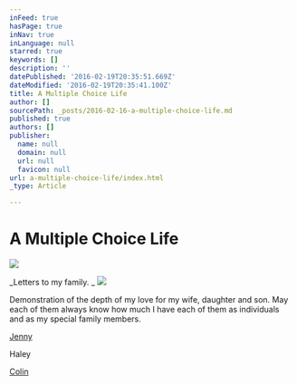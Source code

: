 ```yaml
---
inFeed: true
hasPage: true
inNav: true
inLanguage: null
starred: true
keywords: []
description: ''
datePublished: '2016-02-19T20:35:51.669Z'
dateModified: '2016-02-19T20:35:41.100Z'
title: A Multiple Choice Life
author: []
sourcePath: _posts/2016-02-16-a-multiple-choice-life.md
published: true
authors: []
publisher:
  name: null
  domain: null
  url: null
  favicon: null
url: a-multiple-choice-life/index.html
_type: Article

---
```

# A Multiple Choice Life
![](https://the-grid-user-content.s3-us-west-2.amazonaws.com/620d0725-9400-4695-9e26-e5b419a96edc.jpg)

_Letters to my family. _
![](https://the-grid-user-content.s3-us-west-2.amazonaws.com/a4a5f183-4729-4ebf-ab50-4327c5e231da.JPG)

Demonstration of the depth of my love for my wife, daughter and son. May each of them always know how much I have each of them as individuals and as my special family members.

[Jenny ][0]

Haley

[Colin][1]

[0]: http://www.bradleyleese.com/jenny/
[1]: http://www.bradleyleese.com/colin/
